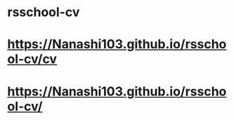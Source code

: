 # rsschool-cv
# https://Nanashi103.github.io/rsschool-cv/cv
# https://Nanashi103.github.io/rsschool-cv/
